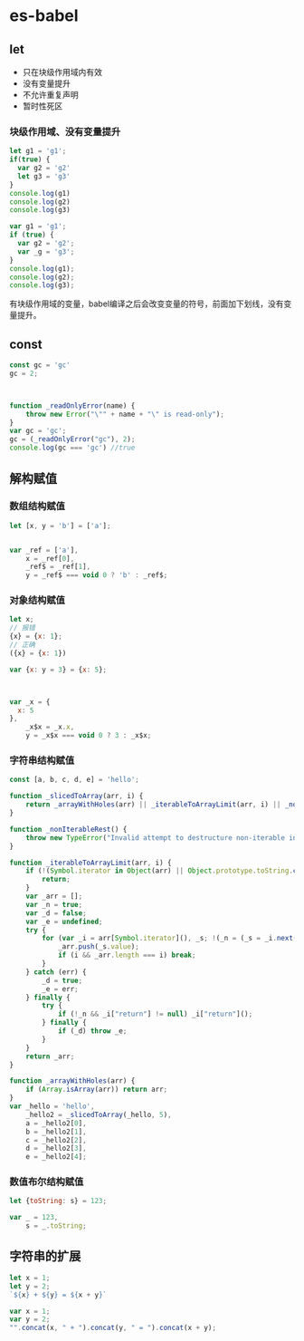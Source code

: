 # es-babel
<style>
pre {
display: inline-block;
vertical-align: top;
width: 45%;
}
</style>

## let
- 只在块级作用域内有效
- 没有变量提升
- 不允许重复声明
- 暂时性死区
### 块级作用域、没有变量提升
```js
let g1 = 'g1';
if(true) {
  var g2 = 'g2'
  let g3 = 'g3'
}
console.log(g1)
console.log(g2)
console.log(g3)
```
```js
var g1 = 'g1';
if (true) {
  var g2 = 'g2';
  var _g = 'g3';
}
console.log(g1);
console.log(g2);
console.log(g3);
```
有块级作用域的变量，babel编译之后会改变变量的符号，前面加下划线，没有变量提升。

## const
```js
const gc = 'gc'
gc = 2;




```

```js
function _readOnlyError(name) { 
    throw new Error("\"" + name + "\" is read-only"); 
}
var gc = 'gc';
gc = (_readOnlyError("gc"), 2);
console.log(gc === 'gc') //true
```

## 解构赋值
### 数组结构赋值
```js
let [x, y = 'b'] = ['a'];



```
```js
var _ref = ['a'],
    x = _ref[0],
    _ref$ = _ref[1],
    y = _ref$ === void 0 ? 'b' : _ref$;
```
### 对象结构赋值
```js
let x;
// 报错
{x} = {x: 1};
// 正确
({x} = {x: 1})

var {x: y = 3} = {x: 5};
```
```js


var _x = {
  x: 5
},
    _x$x = _x.x,
    y = _x$x === void 0 ? 3 : _x$x;
```
### 字符串结构赋值
```js
const [a, b, c, d, e] = 'hello';
```
```js
function _slicedToArray(arr, i) {
    return _arrayWithHoles(arr) || _iterableToArrayLimit(arr, i) || _nonIterableRest();
}

function _nonIterableRest() {
    throw new TypeError("Invalid attempt to destructure non-iterable instance");
}

function _iterableToArrayLimit(arr, i) {
    if (!(Symbol.iterator in Object(arr) || Object.prototype.toString.call(arr) === "[object Arguments]")) {
        return;
    }
    var _arr = [];
    var _n = true;
    var _d = false;
    var _e = undefined;
    try {
        for (var _i = arr[Symbol.iterator](), _s; !(_n = (_s = _i.next()).done); _n = true) {
            _arr.push(_s.value);
            if (i && _arr.length === i) break;
        }
    } catch (err) {
        _d = true;
        _e = err;
    } finally {
        try {
            if (!_n && _i["return"] != null) _i["return"]();
        } finally {
            if (_d) throw _e;
        }
    }
    return _arr;
}

function _arrayWithHoles(arr) {
    if (Array.isArray(arr)) return arr;
}
var _hello = 'hello',
    _hello2 = _slicedToArray(_hello, 5),
    a = _hello2[0],
    b = _hello2[1],
    c = _hello2[2],
    d = _hello2[3],
    e = _hello2[4];
```
### 数值布尔结构赋值
```js
let {toString: s} = 123;
```
```js
var _ = 123,
    s = _.toString;
```

## 字符串的扩展
```js
let x = 1;
let y = 2;
`${x} + ${y} = ${x + y}`
```
```js
var x = 1;
var y = 2;
"".concat(x, " + ").concat(y, " = ").concat(x + y);
```

## 
```js

```
```js

```
## 
```js

```
```js

```
## 
```js

```
```js

```
